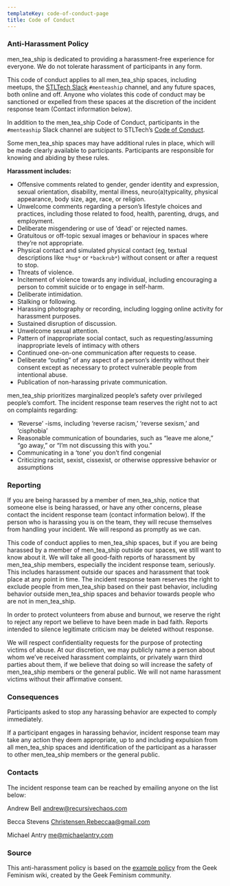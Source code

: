 ```yaml
---
templateKey: code-of-conduct-page
title: Code of Conduct
---
```


### Anti-Harassment Policy
men_tea_ship is dedicated to providing a harassment-free experience for everyone. We do not tolerate harassment of participants in any form.

This code of conduct applies to all men_tea_ship spaces, including meetups, the [STLTech Slack](https://stltech.org/) `#menteaship` channel, and any future spaces, both online and off. Anyone who violates this code of conduct may be sanctioned or expelled from these spaces at the discretion of the incident response team (Contact information below).

In addition to the men_tea_ship Code of Conduct, participants in the `#menteaship` Slack channel are subject to STLTech’s [Code of Conduct](https://stltech.org/#code-of-conduct).

Some men_tea_ship spaces may have additional rules in place, which will be made clearly available to participants. Participants are responsible for knowing and abiding by these rules.

**Harassment includes:**
* Offensive comments related to gender, gender identity and expression, sexual orientation, disability, mental illness, neuro(a)typicality, physical appearance, body size, age, race, or religion.
* Unwelcome comments regarding a person’s lifestyle choices and practices, including those related to food, health, parenting, drugs, and employment.
* Deliberate misgendering or use of ‘dead’ or rejected names.
* Gratuitous or off-topic sexual images or behaviour  in spaces where they’re not appropriate.
* Physical contact and simulated physical contact (eg, textual descriptions like `*hug*` or `*backrub*`) without consent or after a request to stop.
* Threats of violence.
* Incitement of violence towards any individual, including encouraging a person to commit suicide or to engage in self-harm.
* Deliberate intimidation.
* Stalking or following.
* Harassing photography or recording, including logging online activity for harassment purposes.
* Sustained disruption of discussion.
* Unwelcome sexual attention.
* Pattern of inappropriate social contact, such as requesting/assuming inappropriate levels of intimacy with others
* Continued one-on-one communication after requests to cease.
* Deliberate “outing” of any aspect of a person’s identity without their consent except as necessary to protect vulnerable people from intentional abuse.
* Publication of non-harassing private communication.

men_tea_ship prioritizes marginalized people’s safety over privileged people’s comfort. The incident response team reserves the right not to act on complaints regarding:

* ‘Reverse’ -isms, including ‘reverse racism,’ ‘reverse sexism,’ and ‘cisphobia’
* Reasonable communication of boundaries, such as “leave me alone,” “go away,” or “I’m not discussing this with you.”
* Communicating in a ‘tone’ you don’t find congenial
* Criticizing racist, sexist, cissexist, or otherwise oppressive behavior or assumptions

### Reporting
If you are being harassed by a member of men_tea_ship, notice that someone else is being harassed, or have any other concerns, please contact the incident response team (contact information below). If the person who is harassing you is on the team, they will recuse themselves from handling your incident. We will respond as promptly as we can.

This code of conduct applies to men_tea_ship spaces, but if you are being harassed by a member of men_tea_ship outside our spaces, we still want to know about it. We will take all good-faith reports of harassment by men_tea_ship members, especially the incident response team, seriously. This includes harassment outside our spaces and harassment that took place at any point in time. The incident response team reserves the right to exclude people from men_tea_ship based on their past behavior, including behavior outside men_tea_ship spaces and behavior towards people who are not in men_tea_ship.

In order to protect volunteers from abuse and burnout, we reserve the right to reject any report we believe to have been made in bad faith. Reports intended to silence legitimate criticism may be deleted without response.

We will respect confidentiality requests for the purpose of protecting victims of abuse. At our discretion, we may publicly name a person about whom we’ve received harassment complaints, or privately warn third parties about them, if we believe that doing so will increase the safety of men_tea_ship members or the general public. We will not name harassment victims without their affirmative consent.

### Consequences
Participants asked to stop any harassing behavior are expected to comply immediately.

If a participant engages in harassing behavior, incident response team may take any action they deem appropriate, up to and including expulsion from all men_tea_ship spaces and identification of the participant as a harasser to other men_tea_ship members or the general public.

### Contacts
The incident response team can be reached by emailing anyone on the list below:

Andrew Bell <andrew@recursivechaos.com>

Becca Stevens <Christensen.Rebeccaa@gmail.com>

Michael Antry <me@michaelantry.com>

### Source
This anti-harassment policy is based on the [example policy](http://geekfeminism.wikia.com/wiki/Community_anti-harassment) from the Geek Feminism wiki, created by the Geek Feminism community.
